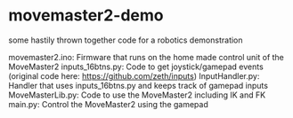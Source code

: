 # movemaster2-demo
some hastily thrown together code for a robotics demonstration

movemaster2.ino: Firmware that runs on the home made control unit of the MoveMaster2
inputs_16btns.py: Code to get joystick/gamepad events (original code here: https://github.com/zeth/inputs)
InputHandler.py: Handler that uses inputs_16btns.py and keeps track of gamepad inputs
MoveMasterLib.py: Code to use the MoveMaster2 including IK and FK
main.py: Control the MoveMaster2 using the gamepad
